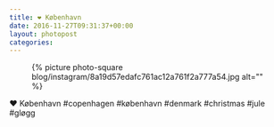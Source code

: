 ```yaml
---
title: ❤️ København
date: 2016-11-27T09:31:37+00:00
layout: photopost
categories:
---
```


<figure class="photo photo--square">
  {% picture photo-square blog/instagram/8a19d57edafc761ac12a761f2a777a54.jpg alt="" %}
</figure>

❤️ København
#copenhagen #københavn #denmark #christmas #jule #gløgg
